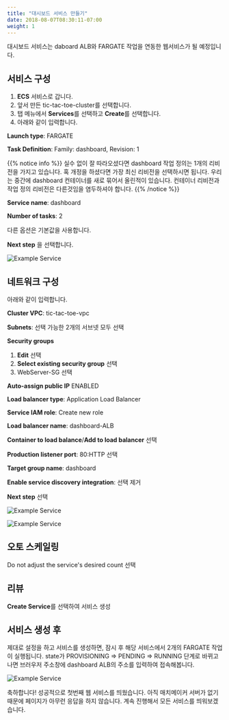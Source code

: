```yaml
---
title: "대시보드 서비스 만들기"
date: 2018-08-07T08:30:11-07:00
weight: 1
---
```


대시보드 서비스는 daboard ALB와 FARGATE 작업을 연동한 웹서비스가 될 예정입니다.

## 서비스 구성

1. **ECS** 서비스로 갑니다.
1. 앞서 만든 tic-tac-toe-cluster를 선택합니다.
1. 탭 메뉴에서 **Services**를 선택하고 **Create**를 선택합니다.
1. 아래와 같이 입력합니다.

**Launch type**: FARGATE

**Task Definition**: Family: dashboard, Revision: 1


{{% notice info %}}
실수 없이 잘 따라오셨다면 dashboard 작업 정의는 1개의 리비전을 가지고 있습니다. 혹 개정을 하셨다면 가장 최신 리비전을 선택하시면 됩니다. 우리는 중간에 dashboard 컨테이너를 새로 묶어서 올린적이 있습니다. 컨테이너 리비전과 작업 정의 리비전은 다른것임을 염두하셔야 합니다. 
{{% /notice %}}

**Service name**: dashboard

**Number of tasks**: 2

다른 옵션은 기본값을 사용합니다.

**Next step** 을 선택합니다.

![Example Service](/images/tic-tac-toe/service-dashbard-1.png)



## 네트워크 구성

아래와 같이 입력합니다.

**Cluster VPC**: tic-tac-toe-vpc

**Subnets**: 선택 가능한 2개의 서브넷 모두 선택

**Security groups**
1. **Edit** 선택
1. **Select existing security group** 선택
1. WebServer-SG 선택

**Auto-assign public IP** ENABLED

**Load balancer type**: Application Load Balancer

**Service IAM role**: Create new role

**Load balancer name**: dashboard-ALB

**Container to load balance**/**Add to load balancer** 선택

**Production listener port**: 80:HTTP 선택

**Target group name**: dashboard

**Enable service discovery integration**: 선택 제거

**Next step** 선택

![Example Service](/images/tic-tac-toe/service-dashbard-2.png)


![Example Service](/images/tic-tac-toe/service-dashbard-3.png)

## 오토 스케일링

Do not adjust the service's desired count 선택

## 리뷰

**Create Service**를 선택하여 서비스 생성


## 서비스 생성 후

제대로 설정을 하고 서비스를 생성하면, 잠시 후 해당 서비스에서 2개의 FARGATE 작업이 실행됩니다.
state가 PROVISIONING => PENDING => RUNNING 단계로 바뀌고나면 브러우저 주소창에 dashboard ALB의 주소를 입력하여 접속해봅니다.

![Example Service](/images/tic-tac-toe/service-dashbard-4.png)

축하합니다! 성공적으로 첫번째 웹 서비스를 띄웠습니다.
아직 매치메이커 서버가 없기때문에 페이지가 아무런 응답을 하지 않습니다.
계속 진행해서 모든 서비스를 띄워보겠습니다.
